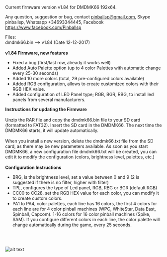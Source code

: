 
Current firmware version v1.84 for DMDMK66 192x64.

Any question, suggestion or bug, contact pinballsp@gmail.com, Skype pinballsp, Whatsapp +34693344445, Facebook https://www.facebook.com/Pinballsp

Files:<br>
dmdmk66.bin --> v1.84 (Date 12-12-2017) <br>
<br>
<b>v1.84 Firmware, new features</b>
<ul>
<li> Fixed a bug (first/last row, already  it works well)</li>
<li> Added Auto Palette option (up to 4 color Palettes with automatic change every 25-30 seconds)</li>
<li> Added 10 more colors (total, 29 pre-configured colors available)</li>
<li> Added RGB configuration, allows to create customized colors with their RGB HEX value.</li>
<li> Added configuration of LED Panel type; RGB, BGR, RBG, to install led panels from several manufacturers.</li>
</ul>

<b>Instructions for updating the Firmware</b>
<br><br>
Unzip the RAR file and copy the dmdmk66.bin file to your SD card (formatted to FAT32). Insert the SD card in the DMDMK66. The next time the DMDMK66 starts, it will update automatically.<br><br>
When you install a new version, delete the dmdmk66.txt file from the SD card, as there may be new parameters available. As soon as you start DMDMK66, a new configuration file dmdmk66.txt will be created, you can edit it to modify the configuration (colors, brightness level, palettes, etc.)
<br><br>
<b>Configuration Instructions</b>
<br>
<ul>
<li> BRG, is the brightness level, set a value between 0 and 9 (2 is suggested if there is no filter, higher with filter) </ li>
<li> TPL, configures the type of Led panel, RGB, RBG or BGR (default RGB) </ li>
<li> CC00 to CC28, set the RGB HEX value for each color, you can modify it to create custom colors. </ li>
<li> PA1 to PA4, color palettes, each line has 16 colors, the first 4 colors for each line are for 4 color pinball machines (WPC, WhiteStar, Data East, Spinball, Capcom). 1-16 colors for 16 color pinball machines (Spike, SAM). If you configure
different colors in each line, the color palette will change automatically during the game, every 25 seconds. </ li>
</ul>


<br><br>

![alt text](https://i.imgur.com/2psMDcu.jpg)
